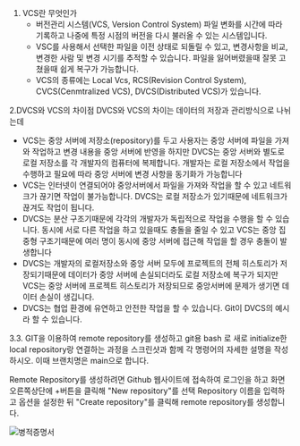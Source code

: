 1. VCS란 무엇인가
   * 버전관리 시스템(VCS, Version Control System) 파일 변화를 시간에 따라 기록하고 나중에 특정 시점의 버전을 다시 불러올 수 있는 시스템입니다.
   * VSC를 사용해서 선택한 파일을 이전 상태로 되돌릴 수 있고, 변경사항을 비교, 변경한 사람 및 변경 시기를 추적할 수 있습니다. 파일을 잃어버렸을때 잘못 고쳤을때 쉽게 복구가 가능합니다.
   * VCS의 종류에는 Local Vcs, RCS(Revision Control System), CVCS(Cenmtralized VCS), DVCS(Distributed VCS)가 있습니다.
  
2.DVCS와 VCS의 차이점
 DVCS와 VCS의 차이는 데이터의 저장과 관리방식으로 나뉘는데
  * VCS는 중앙 서버에 저장소(repository)를 두고 사용자는 중앙 서버에 파일을 가져와 작업하고 변경 내용을 중앙 서버에 반영을 하지만 DVCS는 중앙 서버와 별도로 로컬 저장소를 각 개발자의 컴퓨터에 복제합니다. 개발자는 로컬 저장소에서 작업을 수행하고 필요에 따라 중앙 서버에 변경 사항을 동기화가 가능합니다
  * VCS는 인터넷이 연결되어야 중앙서버에서 파일을 가져와 작업을 할 수 있고 네트워크가 끊기면 작업이 불가능합니다. DVCS는 로컬 저장소가 있기때문에 네트워크가 끊겨도 작업이 됩니다.
  * DVCS는 분산 구조기때문에 각각의 개발자가 독립적으로 작업을 수행을 할 수 있습니다. 동시에 서로 다른 작업을 하고 있을때도 충돌을 줄일 수 있고 VCS는 중앙 집중형 구조기때문에 여러 명이 동시에 중앙 서버에 접근해 작업을 할 경우 충돌이 발생합니다
  * DVCS는 개발자의 로컬저장소와 중앙 서버 모두에 프로젝트의 전체 히스토리가 저장되기때문에 데이터가 중앙 서버에 손실되더라도 로컬 저장소에 복구가 되지만 VCS는 중앙 서버에 프로젝트 히스토리가 저장되므로 중앙서버에 문제가 생기면 데이터 손실이 생깁니다.
  * DVCS는 협업 환경에 유연하고 안전한 작업을 할 수 있습니다. Git이 DVCS의 예시라 할 수 있습니다.

3.3. GIT을 이용하여 remote repository를 생성하고 git용 bash 로 새로 initialize한 local repository랑 연결하는 과정을 스크린샷과 함께 각 명령어의 자세한 설명을 작성하시오. 이때 브랜치명은 main으로 합니다.

Remote Repository를 생성하려면 Github 웹사이트에 접속하여 로그인을 하고
화면 오른쪽상단에 +버튼을 클릭해 "New repository"를 선택 Repository 이름을 입력하고 옵션을 설정한 뒤 "Create repository"를 클릭해 remote repository를 생성합니다.

![병적증명서](https://github.com/Chovy10/Chovy/assets/162932915/ead2a960-8401-401b-b53b-af9b07bc0e39)



 

